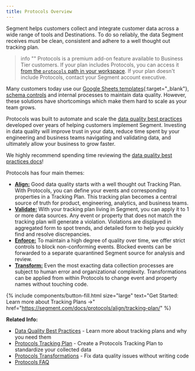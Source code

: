 ```yaml
---
title: Protocols Overview
---
```


Segment helps customers collect and integrate customer data across a wide range of tools and Destinations. To do so reliably, the data Segment receives must be clean, consistent and adhere to a well thought out tracking plan.

> info ""
> Protocols is a premium add-on feature available to Business Tier customers. If your plan includes Protocols, you can access it [from the `protocols` path in your workspace](https://app.segment.com/goto-my-workspace/protocols). If your plan doesn't include Protocols, contact your Segment account executive.

Many customers today use our [Google Sheets templates](https://docs.google.com/spreadsheets/d/1ZHGfNrCxBQbEyevmVxNoU0DGjb8cJMro1iwIRZLWjPw/view){:target="_blank"}, [schema controls](/docs/connections/destination-data-control/) and internal processes to maintain data quality. However, these solutions have shortcomings which make them hard to scale as your team grows.

Protocols was built to automate and scale the [data quality best practices](/docs/protocols/align/best-practices/) developed over years of helping customers implement Segment. Investing in data quality will improve trust in your data, reduce time spent by your engineering and business teams navigating and validating data, and ultimately allow your business to grow faster.

We highly recommend spending time reviewing the [data quality best practices docs](/docs/protocols/align/best-practices/)!

Protocols has four main themes:

* [**Align:**](/docs/protocols/align/best-practices/) Good data quality starts with a well thought out Tracking Plan. With Protocols, you can define your events and corresponding properties in a Tracking Plan. This tracking plan becomes a central source of truth for product, engineering, analytics, and business teams.
* [**Validate:**](/docs/protocols/validate/connect-sources/) With your tracking plan living in Segment, you can apply it to 1 or more data sources. Any event or property that does not match the tracking plan will generate a violation. Violations are displayed in aggregated form to spot trends, and detailed form to help you quickly find and resolve discrepancies.
* [**Enforce:**](/docs/protocols/enforce/schema-configuration/) To maintain a high degree of quality over time, we offer strict controls to block non-conforming events. Blocked events can be forwarded to a separate quarantined Segment source for analysis and review.
* [**Transform:**](/docs/protocols/transform/) Even the most exacting data collection processes are subject to human error and organizational complexity. Transformations can be applied from within Protocols to change event and property names without touching code.

{% include components/button-fill.html size="large" text="Get Started: Learn more about Tracking Plans ->" href="https://segment.com/docs/protocols/align/tracking-plan/" %}

**Related Info:**
* [Data Quality Best Practices](/docs/protocols/align/best-practices/) - Learn more about tracking plans and why you need them
* [Protocols Tracking Plan](/docs/protocols/align/tracking-plan/) - Create a Protocols Tracking Plan to standardize your collected data
* [Protocols Transformations](/docs/protocols/transform/) - Fix data quality issues without writing code
* [Protocols FAQ](/docs/protocols/faq/)
